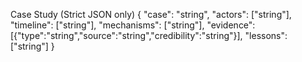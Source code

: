 Case Study (Strict JSON only)
{
  "case": "string",
  "actors": ["string"],
  "timeline": ["string"],
  "mechanisms": ["string"],
  "evidence": [{"type":"string","source":"string","credibility":"string"}],
  "lessons": ["string"]
}
